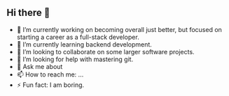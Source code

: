 ## Hi there 👋

<!--
**TonyMags/TonyMags** is a ✨ _special_ ✨ repository because its `README.md` (this file) appears on your GitHub profile.

Here are some ideas to get you started:
-->
- 🔭 I’m currently working on becoming overall just better, but focused on starting a career as a full-stack developer.
- 🌱 I’m currently learning backend development.
- 👯 I’m looking to collaborate on some larger software projects.
- 🤔 I’m looking for help with mastering git.
- 💬 Ask me about 
- 📫 How to reach me: ...
- ⚡ Fun fact: I am boring.

